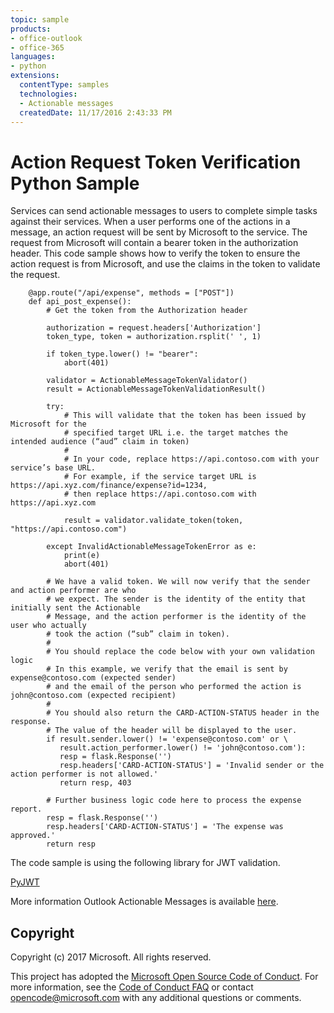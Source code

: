 ```yaml
---
topic: sample
products:
- office-outlook
- office-365
languages:
- python
extensions:
  contentType: samples
  technologies:
  - Actionable messages
  createdDate: 11/17/2016 2:43:33 PM
---
```

 # Action Request Token Verification Python Sample

Services can send actionable messages to users to complete simple tasks against their services. When a user performs one of the actions in a message, an action request will be sent by Microsoft to the service. The request from Microsoft will contain a bearer token in the authorization header. This code sample shows how to verify the token to ensure the action request is from Microsoft, and use the claims in the token to validate the request.

        @app.route("/api/expense", methods = ["POST"])
        def api_post_expense():
            # Get the token from the Authorization header 
            
            authorization = request.headers['Authorization']
            token_type, token = authorization.rsplit(' ', 1)
            
            if token_type.lower() != "bearer":
                abort(401)

            validator = ActionableMessageTokenValidator()
            result = ActionableMessageTokenValidationResult()
            
            try:
                # This will validate that the token has been issued by Microsoft for the
                # specified target URL i.e. the target matches the intended audience (“aud” claim in token)
                # 
                # In your code, replace https://api.contoso.com with your service’s base URL.
                # For example, if the service target URL is https://api.xyz.com/finance/expense?id=1234,
                # then replace https://api.contoso.com with https://api.xyz.com
                
                result = validator.validate_token(token, "https://api.contoso.com")
            
            except InvalidActionableMessageTokenError as e:
                print(e)
                abort(401)
            
            # We have a valid token. We will now verify that the sender and action performer are who
            # we expect. The sender is the identity of the entity that initially sent the Actionable 
            # Message, and the action performer is the identity of the user who actually 
            # took the action (“sub” claim in token). 
            #
            # You should replace the code below with your own validation logic 
            # In this example, we verify that the email is sent by expense@contoso.com (expected sender)
            # and the email of the person who performed the action is john@contoso.com (expected recipient)
            #
            # You should also return the CARD-ACTION-STATUS header in the response.
            # The value of the header will be displayed to the user.
            if result.sender.lower() != 'expense@contoso.com' or \
               result.action_performer.lower() != 'john@contoso.com'):
               resp = flask.Response('')
               resp.headers['CARD-ACTION-STATUS'] = 'Invalid sender or the action performer is not allowed.'
               return resp, 403

            # Further business logic code here to process the expense report.
            resp = flask.Response('')
            resp.headers['CARD-ACTION-STATUS'] = 'The expense was approved.'
            return resp

The code sample is using the following library for JWT validation.   

[PyJWT](https://pypi.python.org/pypi/PyJWT/1.5.0)   

More information Outlook Actionable Messages is available [here](https://dev.outlook.com/actions).

## Copyright
Copyright (c) 2017 Microsoft. All rights reserved.


This project has adopted the [Microsoft Open Source Code of Conduct](https://opensource.microsoft.com/codeofconduct/). For more information, see the [Code of Conduct FAQ](https://opensource.microsoft.com/codeofconduct/faq/) or contact [opencode@microsoft.com](mailto:opencode@microsoft.com) with any additional questions or comments.
